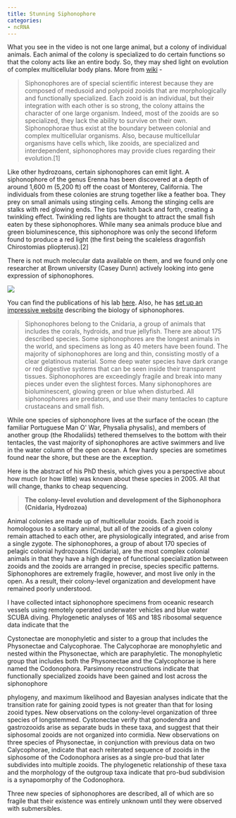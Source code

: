 ```yaml
---
title: Stunning Siphonophore
categories:
- ncRNA
---
```

<!--more-->

What you see in the video is not one large animal, but a colony of individual
animals. Each animal of the colony is specialized to do certain functions so
that the colony acts like an entire body. So, they may shed light on evolution
of complex multicellular body plans. More from
[wiki](http://en.wikipedia.org/wiki/Siphonophorae) \-

> Siphonophores are of special scientific interest because they are composed
of medusoid and polypoid zooids that are morphologically and functionally
specialized. Each zooid is an individual, but their integration with each
other is so strong, the colony attains the character of one large organism.
Indeed, most of the zooids are so specialized, they lack the ability to
survive on their own. Siphonophorae thus exist at the boundary between
colonial and complex multicellular organisms. Also, because multicellular
organisms have cells which, like zooids, are specialized and interdependent,
siphonophores may provide clues regarding their evolution.[1]

Like other hydrozoans, certain siphonophores can emit light. A siphonophore of
the genus Erenna has been discovered at a depth of around 1,600 m (5,200 ft)
off the coast of Monterey, California. The individuals from these colonies are
strung together like a feather boa. They prey on small animals using stinging
cells. Among the stinging cells are stalks with red glowing ends. The tips
twitch back and forth, creating a twinkling effect. Twinkling red lights are
thought to attract the small fish eaten by these siphonophores. While many sea
animals produce blue and green bioluminescence, this siphonophore was only the
second lifeform found to produce a red light (the first being the scaleless
dragonfish Chirostomias pliopterus).[2]

There is not much molecular data available on them, and we found only one
researcher at Brown university (Casey Dunn) actively looking into gene
expression of siphonophores.

![](http://www.brown.edu/Faculty/Dunn_Lab/images/casey.png)

You can find the publications of his lab
[here](http://www.brown.edu/Faculty/Dunn_Lab/index.php?subject=Publications).
Also, he has [set up an impressive
website](http://www.siphonophores.org/index.php) describing the biology of
siphonophores.

> Siphonophores belong to the Cnidaria, a group of animals that includes the
corals, hydroids, and true jellyfish. There are about 175 described species.
Some siphonophores are the longest animals in the world, and specimens as long
as 40 meters have been found. The majority of siphonophores are long and thin,
consisting mostly of a clear gelatinous material. Some deep water species have
dark orange or red digestive systems that can be seen inside their transparent
tissues. Siphonophores are exceedingly fragile and break into many pieces
under even the slightest forces. Many siphonophores are bioluminescent,
glowing green or blue when disturbed. All siphonophores are predators, and use
their many tentacles to capture crustaceans and small fish.

While one species of siphonophore lives at the surface of the ocean (the
familiar Portuguese Man O' War, Physalia physalis), and members of another
group (the Rhodaliids) tethered themselves to the bottom with their tentacles,
the vast majority of siphonophores are active swimmers and live in the water
column of the open ocean. A few hardy species are sometimes found near the
shore, but these are the exception.

Here is the abstract of his PhD thesis, which gives you a perspective about
how much (or how little) was known about these species in 2005. All that will
change, thanks to cheap sequencing.

> **The colony-level evolution and development of the Siphonophora (Cnidaria,
Hydrozoa)**

Animal colonies are made up of multicellular zooids. Each zooid is homologous
to a solitary animal, but all of the zooids of a given colony remain attached
to each other, are physiologically integrated, and arise from a single zygote.
The siphonophores, a group of about 170 species of pelagic colonial hydrozoans
(Cnidaria), are the most complex colonial animals in that they have a high
degree of functional specialization between zooids and the zooids are arranged
in precise, species specific patterns. Siphonophores are extremely fragile,
however, and most live only in the open. As a result, their colony-level
organization and development have remained poorly understood.

I have collected intact siphonophore specimens from oceanic research vessels
using remotely operated underwater vehicles and blue water SCUBA diving.
Phylogenetic analyses of 16S and 18S ribosomal sequence data indicate that the

Cystonectae are monophyletic and sister to a group that includes the
Physonectae and Calycophorae. The Calycophorae are monophyletic and nested
within the Physonectae, which are paraphyletic. The monophyletic group that
includes both the Physonectae and the Calycophorae is here named the
Codonophora. Parsimony reconstructions indicate that functionally specialized
zooids have been gained and lost across the siphonophore

phylogeny, and maximum likelihood and Bayesian analyses indicate that the
transition rate for gaining zooid types is not greater than that for losing
zooid types. New observations on the colony-level organization of three
species of longstemmed. Cystonectae verify that gonodendra and gastrozooids
arise as separate buds in these taxa, and suggest that their siphosomal zooids
are not organized into cormidia. New observations on three species of
Physonectae, in conjunction with previous data on two Calycophorae, indicate
that each reiterated sequence of zooids in the siphosome of the Codonophora
arises as a single pro-bud that later subdivides into multiple zooids. The
phylogenetic relationship of these taxa and the morphology of the outgroup
taxa indicate that pro-bud subdivision is a synapomorphy of the Codonophora.

Three new species of siphonophores are described, all of which are so fragile
that their existence was entirely unknown until they were observed with
submersibles.

